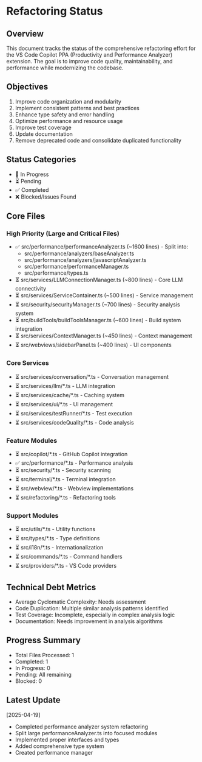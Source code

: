 # Refactoring Status

## Overview
This document tracks the status of the comprehensive refactoring effort for the VS Code Copilot PPA (Productivity and Performance Analyzer) extension. The goal is to improve code quality, maintainability, and performance while modernizing the codebase.

## Objectives
1. Improve code organization and modularity
2. Implement consistent patterns and best practices
3. Enhance type safety and error handling
4. Optimize performance and resource usage
5. Improve test coverage
6. Update documentation
7. Remove deprecated code and consolidate duplicated functionality

## Status Categories
- 🔄 In Progress
- ⏳ Pending
- ✅ Completed
- ❌ Blocked/Issues Found

## Core Files
### High Priority (Large and Critical Files)
- ✅ src/performance/performanceAnalyzer.ts (~1600 lines) - Split into:
  - src/performance/analyzers/baseAnalyzer.ts
  - src/performance/analyzers/javascriptAnalyzer.ts
  - src/performance/performanceManager.ts
  - src/performance/types.ts
- ⏳ src/services/LLMConnectionManager.ts (~800 lines) - Core LLM connectivity 
- ⏳ src/services/ServiceContainer.ts (~500 lines) - Service management
- ⏳ src/security/securityManager.ts (~700 lines) - Security analysis system
- ⏳ src/buildTools/buildToolsManager.ts (~600 lines) - Build system integration
- ⏳ src/services/ContextManager.ts (~450 lines) - Context management
- ⏳ src/webviews/sidebarPanel.ts (~400 lines) - UI components

### Core Services
- ⏳ src/services/conversation/*.ts - Conversation management
- ⏳ src/services/llm/*.ts - LLM integration 
- ⏳ src/services/cache/*.ts - Caching system
- ⏳ src/services/ui/*.ts - UI management
- ⏳ src/services/testRunner/*.ts - Test execution
- ⏳ src/services/codeQuality/*.ts - Code analysis

### Feature Modules
- ⏳ src/copilot/*.ts - GitHub Copilot integration
- ✅ src/performance/*.ts - Performance analysis
- ⏳ src/security/*.ts - Security scanning
- ⏳ src/terminal/*.ts - Terminal integration
- ⏳ src/webview/*.ts - Webview implementations
- ⏳ src/refactoring/*.ts - Refactoring tools

### Support Modules
- ⏳ src/utils/*.ts - Utility functions
- ⏳ src/types/*.ts - Type definitions
- ⏳ src/i18n/*.ts - Internationalization
- ⏳ src/commands/*.ts - Command handlers
- ⏳ src/providers/*.ts - VS Code providers

## Technical Debt Metrics
- Average Cyclomatic Complexity: Needs assessment
- Code Duplication: Multiple similar analysis patterns identified
- Test Coverage: Incomplete, especially in complex analysis logic
- Documentation: Needs improvement in analysis algorithms

## Progress Summary
- Total Files Processed: 1
- Completed: 1
- In Progress: 0
- Pending: All remaining
- Blocked: 0

## Latest Update
[2025-04-19]
- Completed performance analyzer system refactoring
- Split large performanceAnalyzer.ts into focused modules
- Implemented proper interfaces and types
- Added comprehensive type system
- Created performance manager